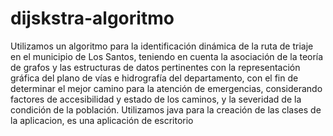 # dijskstra-algoritmo
Utilizamos un algoritmo para la identificación dinámica de la ruta de triaje en el municipio de Los Santos, teniendo en cuenta la asociación de la teoría de grafos y las estructuras de datos pertinentes con la representación gráfica del plano de vías e hidrografía del departamento, con el fin de determinar el mejor camino para la atención de emergencias, considerando factores de accesibilidad y estado de los caminos, y la severidad de la condición de la población. Utilizamos java para la creación de las clases de la aplicacion, es una aplicación de escritorio
